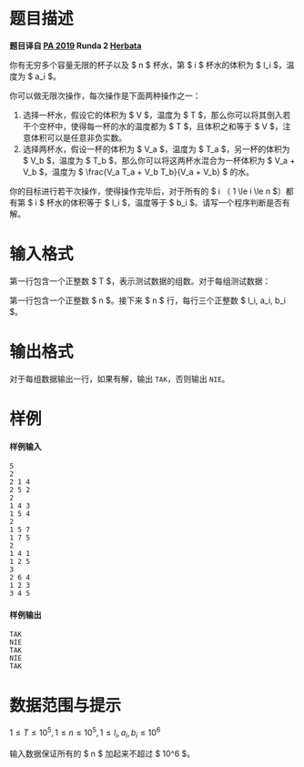 
# 题目描述

**题目译自 [PA 2019](https://sio2.mimuw.edu.pl/c/pa-2019-1/dashboard/) Runda 2 [Herbata](https://sio2.mimuw.edu.pl/c/pa-2019-1/p/her/)**

你有无穷多个容量无限的杯子以及 $ n $ 杯水，第 $ i $ 杯水的体积为 $ l_i $，温度为 $ a_i $。

你可以做无限次操作，每次操作是下面两种操作之一：

1. 选择一杯水，假设它的体积为 $ V $，温度为 $ T $，那么你可以将其倒入若干个空杯中，使得每一杯的水的温度都为 $ T $，且体积之和等于 $ V $，注意体积可以是任意非负实数。
2. 选择两杯水，假设一杯的体积为 $ V_a $，温度为 $ T_a $，另一杯的体积为 $ V_b $，温度为 $ T_b $，那么你可以将这两杯水混合为一杯体积为 $ V_a + V_b $，温度为 $ \frac{V_a  T_a + V_b  T_b}{V_a + V_b} $ 的水。

你的目标进行若干次操作，使得操作完毕后，对于所有的 $ i $（$ 1 \le i \le n $）都有第 $ i $ 杯水的体积等于 $ l_i $，温度等于 $ b_i $。请写一个程序判断是否有解。

# 输入格式

第一行包含一个正整数 $ T $，表示测试数据的组数。对于每组测试数据：

第一行包含一个正整数 $ n $。接下来 $ n $ 行，每行三个正整数 $ l_i, a_i, b_i $。

# 输出格式

对于每组数据输出一行，如果有解，输出 `TAK`，否则输出 `NIE`。

# 样例

#### 样例输入
```plain
5
2
2 1 4
2 5 2
2
1 4 3
1 5 4
2
1 5 7
1 7 5
2
1 4 1
1 2 5
3
2 6 4
1 2 3
3 4 5
```
#### 样例输出
```plain
TAK
NIE
TAK
NIE
TAK
```

# 数据范围与提示

$1  \le T \le 10^5, 1 \le n \le 10^5, 1 \le l_i, a_i, b_i \le 10^6$

输入数据保证所有的 $ n $ 加起来不超过 $ 10^6 $。

